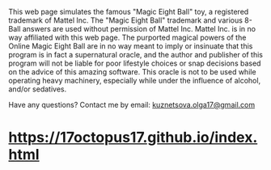This web page simulates the famous "Magic Eight Ball" toy, a registered trademark of Mattel Inc. 
The "Magic Eight Ball" trademark and various 8-Ball answers are used without permission of Mattel Inc. 
Mattel Inc. is in no way affiliated with this web page.
The purported magical powers of the Online Magic Eight Ball are in no way meant to imply or insinuate that this program is in fact a supernatural oracle, and the author and publisher of this program will not be liable for poor lifestyle choices or snap decisions based on the advice of this amazing software. This oracle is not to be used while operating heavy machinery, especially while under the influence of alcohol, and/or sedatives.

Have any questions? Contact me by email: kuznetsova.olga17@gmail.com
# https://17octopus17.github.io/index.html
